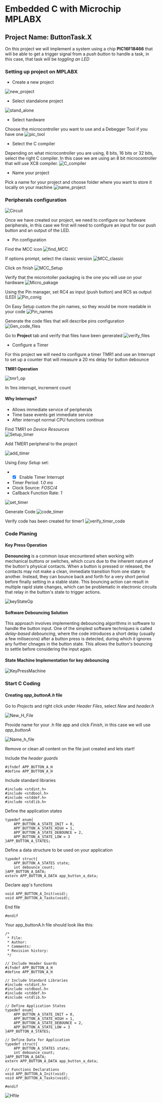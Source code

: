 # Embedded C with Microchip MPLABX
## Project Name: ButtonTask.X
On this project we will implement a system using a chip **PIC16F18466** that will be able to get a trigger signal from a *push button* to handle a task, in this case, that task will be *toggling an LED*
### Setting up project on MPLABX
- Create a new project

![new_project](/screenshots/create_new_project.png)
- Select standalone project

![stand_alone](/screenshots/standalone_project.png)
- Select hardware

Choose the microcontroller you want to use and a Debegger Tool if you have one
![pic_tool](/screenshots/choose_pic_and_tool.png)
- Select the C compiler

Depending on what microcontroller you are using, 8 bits, 16 bits or 32 bits, select the right C compiler. In this case we are using an 8 bit microcontroller that will use XC8 compiler.
![C_compiler](/screenshots/choose_C_compiler_suitable_with_pic.png)
- Name your project

Pick a name for your project and choose folder where you want to store it locally on your machine
![name_project](/screenshots/name_prject_select_location.png)

### Peripherals configuration
![Circuit](/screenshots/circuitButtonTask.svg)

Once we have created our project, we need to configure our hardware peripherals, in this case we first will need to configure an input for our push button and an output of the LED.
- Pin configuration

Find the MCC icon
![find_MCC](/screenshots/find_MCC.png)

If options prompt, select the classic version
![MCC_classic](/screenshots/MCC_classic.png)

Click on finish
![MCC_Setup](/screenshots/MCC_setup.png)

Verify that the microntoller packaging is the one you will use on your hardware
![Micro_pakage](/screenshots/select_right_packaging.png)

Using the Pin manager, set RC4 as input (push button) and RC5 as output (LED)
![Pin_conig](/screenshots/pinConfig.png)

On Easy Setup custom the pin names, so they would be more readable in your code
![Pin_names](/screenshots/customPinNames.png)

Generate the code files that will describe pins configuration
![Gen_code_files](/screenshots/generateFiles.png)

Go to **Project** tab and verify that files have been generated
![verify_files](/screenshots/codeGenForPins.png)

- Configure a Timer

For this project we will need to configure a timer TMR1 and use an Interrupt to set up a counter that will measure a 20 ms delay for button debounce

**TMR1 Operation**

![tmr1_op](/screenshots/tmr1Operatio.svg)

In 1ms interrupt, increment count

#### Why Interrups?

* Allows immediate service of peripherals
* Time base events get immediate service
* After interrupt normal CPU functions continue

Find TMR1 on *Device Resources*   
![Setup_timer](/screenshots/findTimer1.png)

Add TMER1 peripheral to the project

![add_timer](/screenshots/addTimer1.png)

Using *Easy Setup* set:
* - [x] Enable Timer Interrupt
* Timer Period: *1.0 ms*
* Clock Source: *FOSC/4*
* Callback Function Rate: *1*

![set_timer](/screenshots/setTimer.png)

Generate Code
![code_timer](/screenshots/genCodeTimer.png)

Verify code has been created for timer1
![verify_timer_code](/screenshots/timer1CodeVerify.png)

### Code Planing
#### Key Press Operation
**Denouncing** is a common issue encountered when working with mechanical buttons or switches, which ccurs due to the inherent nature of the button's physical contacts. When a button is pressed or released, the contacts may not make a clean, immediate transition from one state to another. Instead, they can bounce back and forth for a very short period before finally setting in a stable state. This bouncing action can result in multiple rapid state changes, which can be problematic in electronic circuits that relay in the button's state to trigger actions.

![keyStateOp](/screenshots/KeyStateOp.svg)

#### Software Debouncing Solution
This approach involves implementing debouncing algorithms in software to handle the button input. One of the simplest software techniques is called *delay-based debouncing*, where the code introduces a short delay (usually a few milisecons) after a button press is detected, during which it ignores any further chnages in the button state. This allows the button's bouncing to settle before considering the input again.

#### State Machine Implementation for key debouncing
![KeyPressMachine](/screenshots/KeyStateMachine.svg)

### Start C Coding
#### Creating *app_buttonA.h* file
Go to *Projects* and right click under *Header Files*, select *New* and *header.h*

![New_H_File](/screenshots/addNewHfile.png)

Provide name for your .h file app and click *Finish*, in this case we will use *app_buttonA*

![Name_h_file](/screenshots/buttonA_Hfile.png)

Remove or clean all content on the file just created and lets start!

Include the *header guards*
```
#ifndef APP_BUTTON_A_H
#define	APP_BUTTON_A_H
```
Include standard libraries
```
#include <stdint.h>
#include <stdbool.h>
#include <stddef.h>
#include <stdlib.h>
```
Define the application states
```
typedef enum{
    APP_BUTTON_A_STATE_INIT = 0,
    APP_BUTTON_A_STATE_HIGH = 1, 
    APP_BUTTON_A_STATE_DEBOUNCE = 2,
    APP_BUTTON_A_STATE_LOW = 3 
}APP_BUTTON_A_STATES;
```
Define a data structure to be used on your application
```
typedef struct{
    APP_BUTTON_A_STATES state;
    int debounce_count;
}APP_BUTTON_A_DATA;
extern APP_BUTTON_A_DATA app_button_a_data;
```
Declare app's functions
```
void APP_BUTTON_A_Init(void);
void APP_BUTTON_A_Tasks(void);
```
End file
```
#endif
```
Your app_buttonA.h file should look like this:
```
/* 
 * File:   
 * Author: 
 * Comments:
 * Revision history: 
 */

// Include Header Guards
#ifndef APP_BUTTON_A_H
#define	APP_BUTTON_A_H

// Include Standard Libraries
#include <stdint.h>
#include <stdbool.h>
#include <stddef.h>
#include <stdlib.h>

// Define Application States
typedef enum{
    APP_BUTTON_A_STATE_INIT = 0,
    APP_BUTTON_A_STATE_HIGH = 1, 
    APP_BUTTON_A_STATE_DEBOUNCE = 2,
    APP_BUTTON_A_STATE_LOW = 3 
}APP_BUTTON_A_STATES;

// Define Data for Application
typedef struct{
    APP_BUTTON_A_STATES state;
    int debounce_count;
}APP_BUTTON_A_DATA;
extern APP_BUTTON_A_DATA app_button_a_data;

// Functions Declarations
void APP_BUTTON_A_Init(void);
void APP_BUTTON_A_Tasks(void);

#endif
```
![Hfile](/screenshots/headerFileAppButtonA.png)